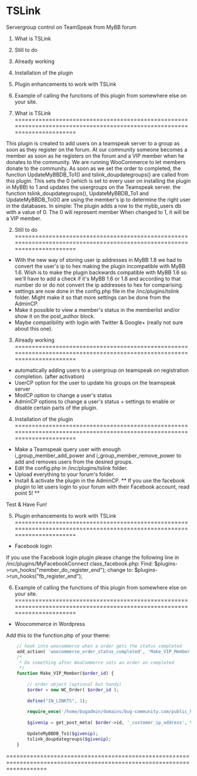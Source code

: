 TSLink
======

Servergroup control on TeamSpeak from MyBB forum

1. What is TSLink
2. Still to do
3. Already working
4. Installation of the plugin
5. Plugin enhancements to work with TSLink
6. Example of calling the functions of this plugin from somewhere else on your site.


1. What is TSLink
========================================================================================================================

This plugin is created to add users on a teamspeak server to a group as soon as they register on the forum.
At our community someone becomes a member as soon as he registers on the forum and a VIP member when he donates to the community.
We are running WooCommerce to let members donate to the community.
As soon as we set the order to completed, the function UpdateMyBBDB_To1() and tslink_doupdategroups() are called from this plugin.
This sets the 0 (which is set to every user on installing the plugin in MyBB) to 1 and updates the usergroups on the Teamspeak server.
the function tslink_doupdategroups(), UpdateMyBBDB_To1 and UpdateMyBBDB_To0() are using the member's ip to determine the
right user in the databases.
In simple:
The plugin adds a row to the mybb_users db with a value of 0.
The 0 will represent member
When changed to 1, it will be a VIP member.

2. Still to do
========================================================================================================================

- With the new way of storing user ip addresses in MyBB 1.8 we had to convert the user's ip to 
  hex making the plugin incompatible with MyBB 1.6. Wish is to make the plugin backwards compatible with MyBB 1.6 so 
  we'll have to add a check if it's MyBB 1.6 or 1.8 and according to that number do or do not convert the ip addresses
  to hex for comparising.
- settings are now done in the config.php file in the /inc/plugins/tslink folder.
  Might make it so that more settings can be done from the AdminCP.
- Make it possible to view a member's status in the memberlist and/or show it on the post_author block.
- Maybe compatibility with login with Twitter & Google+ (really not sure about this one).

3. Already working
========================================================================================================================

- automatically adding users to a usergroup on teamspeak on registration completion. (after activation)
- UserCP option for the user to update his groups on the teamspeak server
- ModCP option to change a user's status
- AdminCP options to change a user's status + settings to enable or disable certain parts of the plugin.

4. Installation of the plugin
========================================================================================================================

- Make a Teamspeak query user with enough i_group_member_add_power and i_group_member_remove_power to add and removes users     from the desired groups.
- Edit the config.php in /inc/plugins/tslink folder.
- Upload everything to your forum's folder.
- Install & activate the plugin in the AdminCP.
** If you use the facebook plugin to let users login to your forum with their Facebook account, read point 5! **

Test & Have Fun!


5. Plugin enhancements to work with TSLink
========================================================================================================================

  - Facebook login

  If you use the Facebook login plugin please change the following line in /inc/plugins/MyFacebookConnect
  class_facebook.php:
    Find:
      $plugins->run_hooks("member_do_register_end");
    change to:
      $plugins->run_hooks("fb_register_end");

6. Example of calling the functions of this plugin from somewhere else on your site.
========================================================================================================================

  - Woocommerce in Wordpress
  
  Add this to the function.php of your theme:
```php    
    // hook into woocommerce when a order gets the status completed
    add_action( 'woocommerce_order_status_completed', 'Make_VIP_Member' );  
    /*
     * Do something after WooCommerce sets an order on completed
     */
    function Make_VIP_Member($order_id) {
    	
    	// order object (optional but handy)
    	$order = new WC_Order( $order_id );
    	
    	define("IN_LINKTS", 1);
    
    	require_once('/home/bugadmin/domains/bug-community.com/public_html/forum/inc/plugins/tslink/tslinkfunctions.php');
    
    	$givenip = get_post_meta( $order->id, '_customer_ip_address', true );
    
    	UpdateMyBBDB_To1($givenip);
    	tslink_doupdategroups($givenip);
    }
```    
========================================================================================================================
